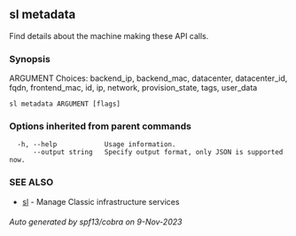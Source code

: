 ## sl metadata

Find details about the machine making these API calls.

### Synopsis

ARGUMENT Choices: backend_ip, backend_mac, datacenter, datacenter_id, fqdn, frontend_mac, id, ip, network, provision_state, tags, user_data

```
sl metadata ARGUMENT [flags]
```

### Options inherited from parent commands

```
  -h, --help            Usage information.
      --output string   Specify output format, only JSON is supported now.
```

### SEE ALSO

* [sl](sl.md)	 - Manage Classic infrastructure services

###### Auto generated by spf13/cobra on 9-Nov-2023
